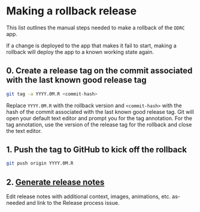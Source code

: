 # Making a rollback release

This list outlines the manual steps needed to make a rollback of the
`DDRC` app.

If a change is deployed to the app that makes it fail to start, making a rollback
will deploy the app to a known working state again.

## 0. Create a release tag on the commit associated with the last known good release tag

```bash
git tag -a YYYY.0M.R <commit-hash>
```

Replace `YYYY.0M.R` with the rollback version and `<commit-hash>` with the hash of the commit associated with the last known good release tag. Git will open your default text editor and prompt you for the tag annotation. For the tag annotation,
use the version of the release tag for the rollback and close the text editor.

## 1. Push the tag to GitHub to kick off the rollback

```bash
git push origin YYYY.0M.R
```

## 2. [Generate release notes](https://docs.github.com/en/repositories/releasing-projects-on-github/automatically-generated-release-notes)

Edit release notes with additional context, images, animations, etc. as-needed and link to the Release process issue.
